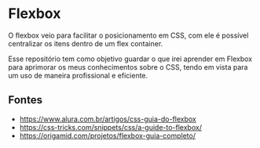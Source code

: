 # Flexbox

O flexbox veio para facilitar o posicionamento em CSS, com ele é possível centralizar os itens dentro de um flex container.

Esse repositório tem como objetivo guardar o que irei aprender em Flexbox para aprimorar os meus conhecimentos sobre o CSS, tendo em vista para um uso de maneira profissional e eficiente.

## Fontes

- https://www.alura.com.br/artigos/css-guia-do-flexbox
- https://css-tricks.com/snippets/css/a-guide-to-flexbox/
- https://origamid.com/projetos/flexbox-guia-completo/
